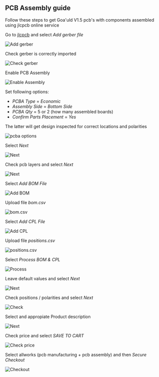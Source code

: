 ## PCB Assembly guide

Follow these steps to get Goa'uld V1.5 pcb's with components assembled using jlcpcb online service

Go to [jlcpcb](https://jlcpcb.com) and select *Add gerber file*

![Add gerber](/pics/01_add_gerber_file.png)

Check gerber is correctly imported

![Check gerber](/pics/02_check_data.png)

Enable PCB Assembly

![Enable Assembly](/pics/03_enable_pcb_assembly.png)

Set following options:
+ *PCBA Type* = *Economic*
+ *Assembly Side* = *Bottom Side*
+ *PCBA Qty* = 5 or 2 (how many assembled boards) 
+ *Confirm Parts Placement* = *Yes*

The latter will get design inspected for correct locations and polarities

![pcba options](/pics/04_pcba_options.png)

Select *Next*

![Next](/pics/05_next.png)

Check pcb layers and select *Next*

![Next](/pics/06_check_next.png)

Select *Add BOM File*

![Add BOM](/pics/07_add_bom.png)

Upload file *bom.csv*

![bom.csv](/pics/08_bom_csv.png)

Select *Add CPL File*

![Add CPL](/pics/09_add_cpl.png)

Upload file *positions.csv*

![positions.csv](/pics/10_positions_csv.png)

Select *Process BOM & CPL*

![Process](/pics/11_process_bom_cpl.png)

Leave default values and select *Next*

![Next](/pics/12_bom_data.png)

Check positions / polarities and select *Next*

![Check](/pics/13_check_position_polarity.png)

Select and appropiate Product description

![Next](/pics/14_product_description.png)

Check price and select *SAVE TO CART*

![Check price](/pics/15_check_price.png)

Select allworks (pcb manufacturing + pcb assembly) and then *Secure Checkout*

![Checkout](/pics/16_checkout.png)

